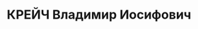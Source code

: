 ---
title: КРЕЙЧ Владимир Иосифович
description: "1904 р.н., м. Полонне Хмельницькоїобл., прож. с. Рудниця Піщанського\
  \ р-ну, чех, із торговців, освіта вища, старший агроном, одруж., 1 дитина. \n  Арешт.\
  \ 19.09.1937 р. Звинувач. за ст. 54-7, 8, 11 КК УРСР. За вироком Верховного суду\
  \ СРСР від 25.11.1937 р. розстріляний 25.11.1937 р. \n  Реабіл. 02.09.1992 р."
---